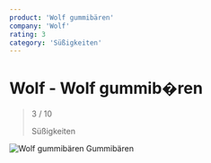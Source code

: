 ```yaml
---
product: 'Wolf gummibären'
company: 'Wolf'
rating: 3
category: 'Süßigkeiten'
---
```


# Wolf - Wolf gummib�ren
>
> 3 / 10
>
> Süßigkeiten

![Wolf gummibären](./assets/wolf-wolf-gummibären-ee60b9e0-9f30-4e64-9cad-60212987b92d.jpg)
Gummibären
